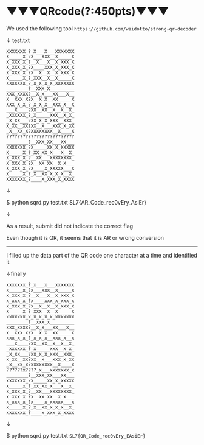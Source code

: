 # ▼▼▼QRcode(?:450pts)▼▼▼　

We used the following tool
`https://github.com/waidotto/strong-qr-decoder`

↓
test.txt
```
XXXXXXX_?_X___X___XXXXXXX
X_____X_?X___XXX__X_____X
X_XXX_X_?__X___X__X_XXX_X
X_XXX_X_?X____XXX_X_XXX_X
X_XXX_X_?X__X__X__X_XXX_X
X_____X_?_XXX__X__X_____X
XXXXXXX_?_X_X_X_X_XXXXXXX
________?__XXX_X_________
XXX_XXXX?__X_X___XX___X__
X__XXX_X?X__X_X__XX_____X
XXX_X_X_?_X_X_X__XXX_X__X
___X____?XX__XX__X__X__X_
_XXXXXX_?_X_____XXX__X_X_
_X_XX___?XX_X_X_XXX__XXX_
X_XX__XX?XX__X___XXX_X_XX
_X__XX_X?XXXXXXXX__X____X
?????????????????????????
________?__XXX_XX___XX___
XXXXXXX_?X_____XX_X_XXXXX
X_____X_?_XX_XX_X___X__X_
X_XXX_X_?__XX___XXXXXXXX_
X_XXX_X_?X__XX_XX__X_X___
X_XXX_X_?X____X_XXXXX___X
X_____X_?_X__XX_X_X_X__X_
XXXXXXX_?____X_XXX_X_XXXX
```

↓

$ python sqrd.py test.txt 
SL7{AR_Code_rec0vEry_AsiEr}

↓

As a result, submit did not indicate the correct flag

Even though it is QR, it seems that it is AR or wrong conversion

---

I filled up the data part of the QR code one character at a time and identified it

↓finally

```
xxxxxxx_?_x___x___xxxxxxx
x_____x_?x___xxx__x_____x
x_xxx_x_?__x___x__x_xxx_x
x_xxx_x_?x____xxx_x_xxx_x
x_xxx_x_?x__x__x__x_xxx_x
x_____x_?_xxx__x__x_____x
xxxxxxx_x_x_x_x_x_xxxxxxx
________?__xxx_x_________
xxx_xxxx?__x_x___xx___x__
x__xxx_x?x__x_x__xx_____x
xxx_x_x_?_x_x_x__xxx_x__x
___x____?xx__xx__x__x__x_
_xxxxxx_?_x_____xxx__x_x_
_x_xx___?xx_x_x_xxx__xxx_
x_xx__xx?xx__x___xxx_x_xx
_x__xx_x?xxxxxxxx__x____x
??????x????_x___xxxxxxx_x
________?__xxx_xx___xx___
xxxxxxx_?x_____xx_x_xxxxx
x_____x_?_xx_xx_x___x__x_
x_xxx_x_?__xx___xxxxxxxx_
x_xxx_x_?x__xx_xx__x_x___
x_xxx_x_?x____x_xxxxx___x
x_____x_?_x__xx_x_x_x__x_
xxxxxxx_?____x_xxx_x_xxxx
```

↓

$ python sqrd.py test.txt 
`SL7{QR_Code_rec0vEry_EAsiEr}`
